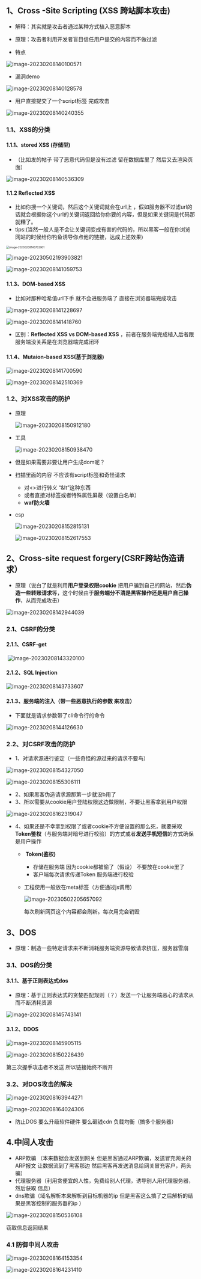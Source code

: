## 1、Cross -Site Scripting (XSS 跨站脚本攻击)

- 解释：其实就是攻击者通过某种方式植入恶意脚本

- 原理：攻击者利用开发者盲目信任用户提交的内容而不做过滤

- 特点

![image-20230208140100571](../assets/blog-img/image-20230208140100571.png)

- 漏洞demo

![image-20230208140128578](../assets/blog-img/image-20230208140128578.png)

- 用户直接提交了一个script标签 完成攻击

![image-20230208140240355](../assets/blog-img/image-20230208140240355.png)

### 1.1、XSS的分类

#### 1.1.1、stored XSS (存储型)

- （比如发的帖子 带了恶意代码但是没有过滤 留在数据库里了 然后又去渲染页面）

![image-20230208140536309](../assets/blog-img/image-20230208140536309.png)

#### 1.1.2 Reflected XSS

- 比如你搜一个关键词，然后这个关键词就会在url上 ，假如服务器不过滤url的话就会根据你这个url的关键词返回给你你要的内容，但是如果关键词是代码那就糟了。
- tips:(当然一般人是不会让关键词变成有害的代码的，所以黑客一般在你浏览网站的时候给你钓鱼诱导你点他的链接，达成上述效果)

<img src="../assets/blog-img/image-20230208140702901.png" alt="image-20230208140702901" style="zoom:50%;" />

![image-20230502193903821](../assets/blog-img/image-20230502193903821.png)

![image-20230208141059753](../assets/blog-img/image-20230208141059753.png)

#### 1.1.3、DOM-based XSS

- 比如对那种哈希值url下手 就不会进服务端了 直接在浏览器端完成攻击

![image-20230208141228697](../assets/blog-img/image-20230208141228697.png)

![image-20230208141418760](../assets/blog-img/image-20230208141418760.png)

- 区别：**Reflected XSS vs DOM-based XSS** ，前者在服务端完成植入后者跟服务端没关系是在浏览器端完成闭环

#### 1.1.4、Mutaion-based XSS(基于浏览器)

![image-20230208141700590](../assets/blog-img/image-20230208141700590.png)

![image-20230208142510369](../assets/blog-img/image-20230208142510369.png)

### 1.2、对XSS攻击的防护

- 原理

  ![image-20230208150912180](../assets/blog-img/image-20230208150912180.png)

- 工具

  ![image-20230208150938470](../assets/blog-img/image-20230208150938470.png)

- 但是如果需要非要让用户生成dom呢？

- 扫描里面的内容 不应该有script标签和奇怪请求

  - 对<>进行转义 “&lt”这种东西
  - 或者直接对标签或者特殊属性屏蔽（设置白名单）
  - **waf防火墙**

- csp

  ![image-20230208152815131](../assets/blog-img/image-20230208152815131.png)

  ![image-20230208152617553](../assets/blog-img/image-20230208152617553.png)

## 2、Cross-site request forgery(CSRF跨站伪造请求）

- 原理（说白了就是利用**用户登录权限cookie** 把用户骗到自己的网站，然后**伪造一些转账请求**等，这个时候由于**服务端分不清是黑客操作还是用户自己操作**，从而完成攻击）

![image-20230208142944039](../assets/blog-img/image-20230208142944039.png)

### 2.1、CSRF的分类

#### 2.1.1、CSRF-get

​	![image-20230208143320100](../assets/blog-img/image-20230208143320100.png)

#### 2.1.2、SQL Injection

![image-20230208143733607](../assets/blog-img/image-20230208143733607.png)

#### 2.1.3、服务端的注入（带一些恶意执行的参数 来攻击）

- 下面就是请求参数带了cli命令行的命令

![image-20230208144126630](../assets/blog-img/image-20230208144126630.png)

### 2.2、对CSRF攻击的防护

- 1、对请求源进行鉴定（一些奇怪的源过来的请求不要鸟）

![image-20230208154327050](../assets/blog-img/image-20230208154327050.png)

![image-20230208155306111](../assets/blog-img/image-20230208155306111.png)

- 2、如果黑客伪造请求源那第一步就没b用了
- 3、所以需要从cookie用户登陆权限这边做限制，不要让黑客拿到用户权限

![image-20230208162319047](../assets/blog-img/image-20230208162319047.png)

- 4、如果还是不幸拿到权限了或者cookie不方便设置的那么死，就要采取**Token鉴权**（与服务端对暗号进行校验）的方式或者**发送手机短信**的方式确保是用户操作

  - ​	**Token(鉴权)**

    - 存储在服务端 因为cookie都被偷了（假设） 不要放在cookie里了
    - 客户端每次请求传递Token 服务端进行校验

  - 工程使用一般放在meta标签（方便通过js调用）

    ![image-20230502205657092](../assets/blog-img/image-20230502205657092.png)

    每次刷新网页这个内容都会刷新。每次用完会销毁

## 3、DOS

- 原理：制造一些特定请求来不断消耗服务端资源导致请求挤压，服务器雪崩

### 3.1、DOS的分类

#### 3.1.1、基于正则表达式dos

- 原理：基于正则表达式的贪婪匹配规则（？）发送一个让服务端恶心的请求从而不断消耗资源

![image-20230208145743141](../assets/blog-img/image-20230208145743141.png)

#### 3.1.2、DDOS

![image-20230208145905115](../assets/blog-img/image-20230208145905115.png)

![image-20230208150226439](../assets/blog-img/image-20230208150226439.png)

第三次握手攻击者不发送 所以链接始终不断开

### 3.2、对DOS攻击的解决

![image-20230208163944271](../assets/blog-img/image-20230208163944271.png)

![image-20230208164024306](../assets/blog-img/image-20230208164024306.png)

- 防止DOS 要么升级软件硬件  要么砸钱cdn 负载均衡（搞多个服务器）

## 4.中间人攻击

- ARP欺骗 （本来数据会发送到网关 但是黑客通过ARP欺骗，发送冒充网关的ARP报文  让数据流到了黑客那边 然后黑客再发送消息给网关冒充客户，两头骗）
- 代理服务器（利用贪便宜的人性，免费给别人代理，诱导别人用代理服务器，然后获取 信息）
- dns欺骗（域名解析本来解析到目标机器的ip 但是黑客这么搞了之后解析的结果是黑客控制的服务器的ip ）

![image-20230208150536108](../assets/blog-img/image-20230208150536108.png)

窃取信息返回结果

### 4.1 防御中间人攻击

![image-20230208164153354](../assets/blog-img/image-20230208164153354.png)

![image-20230208164231410](../assets/blog-img/image-20230208164231410.png)

